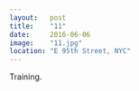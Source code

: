```yaml
---
layout:   post
title:    "11"
date:     2016-06-06
image:    "11.jpg"
location: "E 95th Street, NYC"
---
```


Training.
